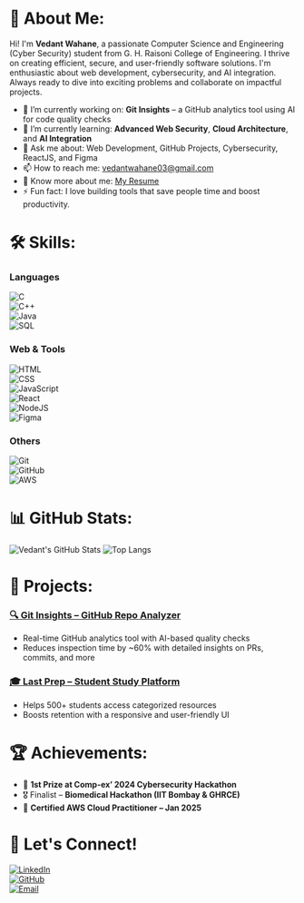 # 💫 About Me:
Hi! I'm **Vedant Wahane**, a passionate Computer Science and Engineering (Cyber Security) student from G. H. Raisoni College of Engineering. I thrive on creating efficient, secure, and user-friendly software solutions. I'm enthusiastic about web development, cybersecurity, and AI integration. Always ready to dive into exciting problems and collaborate on impactful projects.

- 🔭 I’m currently working on: **Git Insights** – a GitHub analytics tool using AI for code quality checks  
- 🌱 I’m currently learning: **Advanced Web Security**, **Cloud Architecture**, and **AI Integration**  
- 💬 Ask me about: Web Development, GitHub Projects, Cybersecurity, ReactJS, and Figma  
- 📫 How to reach me: vedantwahane03@gmail.com  
- 📄 Know more about me: [My Resume](https://github.com/vedantwahane/Vedant-Wahane/blob/main/Vedant_Wahane_Resume.pdf)  
- ⚡ Fun fact: I love building tools that save people time and boost productivity.

# 🛠️ Skills:
### Languages  
![C](https://img.shields.io/badge/C-A8B9CC?style=flat&logo=c&logoColor=white)  
![C++](https://img.shields.io/badge/C++-00599C?style=flat&logo=c%2B%2B&logoColor=white)  
![Java](https://img.shields.io/badge/Java-ED8B00?style=flat&logo=java&logoColor=white)  
![SQL](https://img.shields.io/badge/SQL-4479A1?style=flat&logo=mysql&logoColor=white)

### Web & Tools  
![HTML](https://img.shields.io/badge/HTML5-E34F26?style=flat&logo=html5&logoColor=white)  
![CSS](https://img.shields.io/badge/CSS3-1572B6?style=flat&logo=css3&logoColor=white)  
![JavaScript](https://img.shields.io/badge/JavaScript-F7DF1E?style=flat&logo=javascript&logoColor=black)  
![React](https://img.shields.io/badge/React-61DAFB?style=flat&logo=react&logoColor=black)  
![NodeJS](https://img.shields.io/badge/Node.js-339933?style=flat&logo=nodedotjs&logoColor=white)  
![Figma](https://img.shields.io/badge/Figma-F24E1E?style=flat&logo=figma&logoColor=white)

### Others  
![Git](https://img.shields.io/badge/Git-F05032?style=flat&logo=git&logoColor=white)  
![GitHub](https://img.shields.io/badge/GitHub-100000?style=flat&logo=github&logoColor=white)  
![AWS](https://img.shields.io/badge/AWS-FF9900?style=flat&logo=amazon-aws&logoColor=white)

# 📊 GitHub Stats:
![Vedant's GitHub Stats](https://github-readme-stats.vercel.app/api?username=vedantwahane&show_icons=true&theme=radical)
![Top Langs](https://github-readme-stats.vercel.app/api/top-langs/?username=vedantwahane&layout=compact&theme=radical)

# 🚀 Projects:
### [🔍 Git Insights – GitHub Repo Analyzer](https://github.com/vedantwahane/git-insights)
- Real-time GitHub analytics tool with AI-based quality checks  
- Reduces inspection time by ~60% with detailed insights on PRs, commits, and more

### [🎓 Last Prep – Student Study Platform](https://github.com/vedantwahane/last-prep)
- Helps 500+ students access categorized resources  
- Boosts retention with a responsive and user-friendly UI

# 🏆 Achievements:
- 🥇 **1st Prize at Comp-ex’ 2024 Cybersecurity Hackathon**  
- 🎖 Finalist – **Biomedical Hackathon (IIT Bombay & GHRCE)**  
- 📜 **Certified AWS Cloud Practitioner – Jan 2025**

# 🤝 Let's Connect!
[![LinkedIn](https://img.shields.io/badge/LinkedIn-0077B5?style=flat&logo=linkedin&logoColor=white)](https://www.linkedin.com/in/vedant-wahane)  
[![GitHub](https://img.shields.io/badge/GitHub-100000?style=flat&logo=github&logoColor=white)](https://github.com/vedantwahane)  
[![Email](https://img.shields.io/badge/Email-D14836?style=flat&logo=gmail&logoColor=white)](mailto:vedantwahane03@gmail.com)
